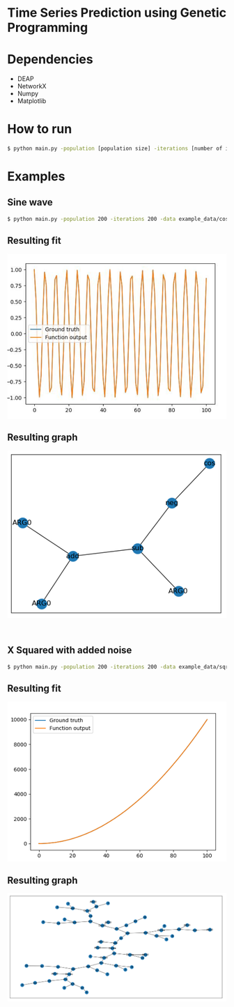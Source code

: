 # Time Series Prediction using Genetic Programming

# Dependencies
- DEAP
- NetworkX
- Numpy
- Matplotlib

# How to run
```sh
$ python main.py -population [population size] -iterations [number of iterations] -data [data path]
```

# Examples
## Sine wave
```sh
$ python main.py -population 200 -iterations 200 -data example_data/cos_data.csv
```

## Resulting fit
<img src="figs/sin_wave.jpeg" align="middle" /><br />

## Resulting graph
<img src="figs/sin_wave_graph.png" align="middle" /><br />

<br/>

## X Squared with added noise
```sh
$ python main.py -population 200 -iterations 200 -data example_data/sqr_noisy_data.csv
```

## Resulting fit
<img src="figs/sqr_noisy.png" align="middle" /><br />

## Resulting graph
<img src="figs/sqr_noisy_graph.png" align="middle" /><br />